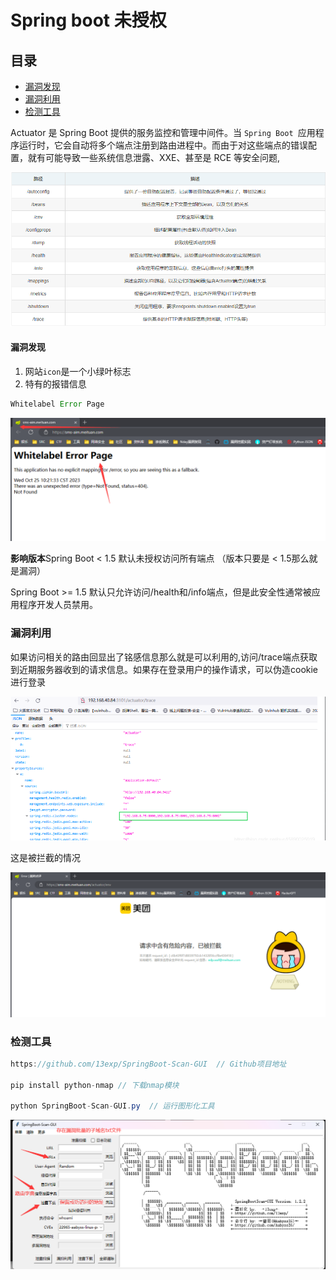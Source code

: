 # Spring boot 未授权

## 目录

-   [漏洞发现](#漏洞发现)
-   [漏洞利用](#漏洞利用)
-   [检测工具](#检测工具)

Actuator 是 Spring Boot 提供的服务监控和管理中间件。当 `Spring Boot `应用程序运行时，它会自动将多个端点注册到路由进程中。而由于对这些端点的错误配置，就有可能导致一些系统信息泄露、XXE、甚至是 RCE 等安全问题,

![](image/image_Z5DL8Jmx9i.png)

#### 漏洞发现

1.  网站`icon`是一个小绿叶标志
2.  特有的报错信息

```java
Whitelabel Error Page
```

![](image/image_SJwciS9XEH.png)

**影响版本**Spring Boot < 1.5 默认未授权访问所有端点 （版本只要是 < 1.5那么就是漏洞）

Spring Boot >= 1.5 默认只允许访问/health和/info端点，但是此安全性通常被应用程序开发人员禁用。

### 漏洞利用

如果访问相关的路由回显出了铭感信息那么就是可以利用的,访问/trace端点获取到近期服务器收到的请求信息。如果存在登录用户的操作请求，可以伪造cookie进行登录

![](image/image_5ENkZC6om_.png)

这是被拦截的情况

![](image/image_3-GYFhMG8R.png)

### 检测工具

```java
https://github.com/13exp/SpringBoot-Scan-GUI  // Github项目地址

pip install python-nmap // 下载nmap模块

python SpringBoot-Scan-GUI.py  // 运行图形化工具
```

![](image/image_UhqbDgiELy.png)
